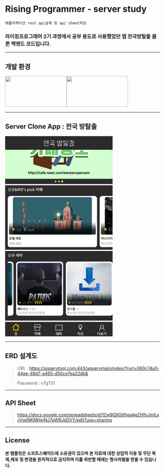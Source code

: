 # Rising Programmer - server study 

```
애플리케이션 rest api설계 및 api sheet작성 
```

### 라이징프로그래머 2기 과정에서 공부 용도로 사용했었던 앱 전국방탈출 클론 백엔드 코드입니다.


---
## 개발 환경
<img src="https://miro.medium.com/max/960/0*uXXbbKGKNQUQonbC.png" width="200" height="100"><img src="https://media.vlpt.us/images/leejh3224/post/eeea9dd5-d99a-4b7b-9024-d4866d48ca70/mysql.png" width="200" height="100">

---

## Server Clone App : 전국 방탈출
<img src="img.jpg" height="650px" width="350px">

--- 

## ERD 설계도

>URL : https://aquerytool.com:443/aquerymain/index/?rurl=060c74a3-44ee-48d7-a465-d50ce7ea22db&

>Password : v7g731

---
## API Sheet

>https://docs.google.com/spreadsheets/d/1Zw9Q9GtI5gqAeZHfsJmILvcVwINKMHejNJ7pWRJeDVY/edit?usp=sharing

---
## License
#### 본 템플릿은 소프트스퀘어드에 소유권이 있으며 본 자료에 대한 상업적 이용 및 무단 복제,배포 및 변경을 원칙적으로 금지하며 이를 위반할 때에는 형사처벌을 받을 수 있습니다.

